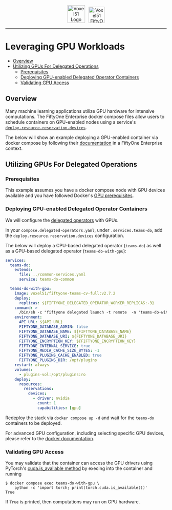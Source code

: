 <!-- markdownlint-disable no-inline-html line-length -->
<!-- markdownlint-disable-next-line first-line-heading -->
<div align="center">
<p align="center">

<img alt="Voxel51 Logo" src="https://user-images.githubusercontent.com/25985824/106288517-2422e000-6216-11eb-871d-26ad2e7b1e59.png" height="55px"> &nbsp;
<img alt="Voxel51 FiftyOne" src="https://user-images.githubusercontent.com/25985824/106288518-24bb7680-6216-11eb-8f10-60052c519586.png" height="50px">

</p>
</div>
<!-- markdownlint-enable no-inline-html line-length -->

---

# Leveraging GPU Workloads

<!-- toc -->

- [Overview](#overview)
- [Utilizing GPUs For Delegated Operations](#utilizing-gpus-for-delegated-operations)
  - [Prerequisites](#prerequisites)
  - [Deploying GPU-enabled Delegated Operator Containers](#deploying-gpu-enabled-delegated-operator-containers)
  - [Validating GPU Access](#validating-gpu-access)

<!-- tocstop -->

## Overview

Many machine learning applications utilize
GPU hardware for intensive computations.
The FiftyOne Enterprise docker compose files allow users to schedule containers on
GPU-enabled nodes using a service's
[`deploy.resource.reservation.devices`][compose-deploy-resources].

The below will show an example deploying a GPU-enabled container via docker
compose by following their
[documentation][compose-gpu-how-to]
in a FiftyOne Enterprise context.

## Utilizing GPUs For Delegated Operations

### Prerequisites

This example assumes you have a docker compose node with GPU devices available
and you have followed Docker's
[GPU prerequisites][compose-gpu-resources].

### Deploying GPU-enabled Delegated Operator Containers

We will configure the
[delegated operators](./configuring-delegated-operators.md)
with GPUs.

In your `compose.delegated-operators.yaml`, under `.services.teams-do`,
add the `deploy.resource.reservation.devices` configuration.

The below will deploy a CPU-based delegated operator (`teams-do`) as well
as a GPU-based delegated operator (`teams-do-with-gpu`):

```yaml
services:
  teams-do:
    extends:
      file: ../common-services.yaml
      service: teams-do-common

  teams-do-with-gpu:
    image: voxel51/fiftyone-teams-cv-full:v2.7.2
    deploy:
      replicas: ${FIFTYONE_DELEGATED_OPERATOR_WORKER_REPLICAS:-3}
    command: >
      /bin/sh -c "fiftyone delegated launch -t remote  -n 'teams-do-with-gpu'"
    environment:
      API_URL: ${API_URL}
      FIFTYONE_DATABASE_ADMIN: false
      FIFTYONE_DATABASE_NAME: ${FIFTYONE_DATABASE_NAME}
      FIFTYONE_DATABASE_URI: ${FIFTYONE_DATABASE_URI}
      FIFTYONE_ENCRYPTION_KEY: ${FIFTYONE_ENCRYPTION_KEY}
      FIFTYONE_INTERNAL_SERVICE: true
      FIFTYONE_MEDIA_CACHE_SIZE_BYTES: -1
      FIFTYONE_PLUGINS_CACHE_ENABLED: true
      FIFTYONE_PLUGINS_DIR: /opt/plugins
    restart: always
    volumes:
      - plugins-vol:/opt/plugins:ro
    deploy:
      resources:
        reservations:
          devices:
            - driver: nvidia
              count: 1
              capabilities: [gpu]
```

Redeploy the stack via `docker compose up -d` and wait for the
`teams-do` containers to be deployed.

For advanced GPU configuration, including selecting specific GPU devices,
please refer to the
[docker documentation][compose-gpu-how-to].

### Validating GPU Access

You may validate that the container can access the GPU drivers using
PyTorch's
[cuda.is_available method][pytorch-cuda-is-available]
by execing into the container and running

```shell
$ docker compose exec teams-do-with-gpu \
    python -c 'import torch; print(torch.cuda.is_available())'
True
```

If `True` is printed, then computations may run on GPU hardware.

<!-- Reference Links -->

[compose-deploy-resources]: https://docs.docker.com/reference/compose-file/deploy/#resources
[compose-gpu-how-to]: https://docs.docker.com/compose/how-tos/gpu-support/
[compose-gpu-resources]: https://docs.docker.com/engine/containers/resource_constraints/#gpu
[pytorch-cuda-is-available]: https://pytorch.org/docs/stable/generated/torch.cuda.is_available.html
